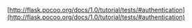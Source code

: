 [http://flask.pocoo.org/docs/1.0/tutorial/tests/#authentication](http://flask.pocoo.org/docs/1.0/tutorial/tests/#authentication)
